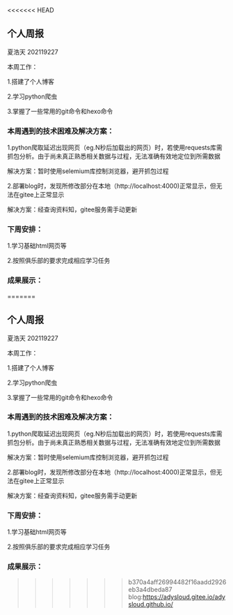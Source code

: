 <<<<<<< HEAD
## 个人周报

夏浩天 202119227

本周工作：

1.搭建了个人博客

2.学习python爬虫

3.掌握了一些常用的git命令和hexo命令

### 本周遇到的技术困难及解决方案：

1.python爬取延迟出现网页（eg.N秒后加载出的网页）时，若使用requests库需抓包分析。由于尚未真正熟悉相关数据与过程，无法准确有效地定位到所需数据

解决方案：暂时使用selemium库控制浏览器，避开抓包过程

2.部署blog时，发现所修改部分在本地（http://localhost:4000)正常显示，但无法在gitee上正常显示

解决方案：经查询资料知，gitee服务需手动更新

### 下周安排：

1.学习基础html网页等

2.按照俱乐部的要求完成相应学习任务

### 成果展示：

=======
## 个人周报

夏浩天 202119227

本周工作：

1.搭建了个人博客

2.学习python爬虫

3.掌握了一些常用的git命令和hexo命令

### 本周遇到的技术困难及解决方案：

1.python爬取延迟出现网页（eg.N秒后加载出的网页）时，若使用requests库需抓包分析。由于尚未真正熟悉相关数据与过程，无法准确有效地定位到所需数据

解决方案：暂时使用selemium库控制浏览器，避开抓包过程

2.部署blog时，发现所修改部分在本地（http://localhost:4000)正常显示，但无法在gitee上正常显示

解决方案：经查询资料知，gitee服务需手动更新

### 下周安排：

1.学习基础html网页等

2.按照俱乐部的要求完成相应学习任务

### 成果展示：

>>>>>>> b370a4aff26994482f16aadd2926eb3a4dbeda87
blog:https://adysloud.gitee.io/adysloud.github.io/